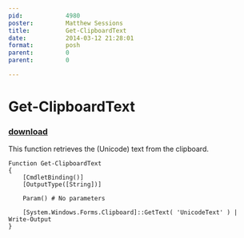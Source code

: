 ```yaml
---
pid:            4980
poster:         Matthew Sessions
title:          Get-ClipboardText
date:           2014-03-12 21:28:01
format:         posh
parent:         0
parent:         0

---
```


# Get-ClipboardText

### [download](4980.ps1)

This function retrieves the (Unicode) text from the clipboard.

```posh
Function Get-ClipboardText
{
    [CmdletBinding()]
    [OutputType([String])]
    
    Param() # No parameters
    
    [System.Windows.Forms.Clipboard]::GetText( 'UnicodeText' ) | Write-Output
}
```
